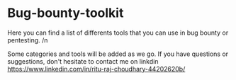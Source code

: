# Bug-bounty-toolkit
Here you can find a list of differents tools that you can use in bug bounty or
pentesting. /n

Some categories and tools will be added as we go.
If you have questions or suggestions, don't hesitate to contact me on linkdin
https://www.linkedin.com/in/ritu-raj-choudhary-44202620b/

